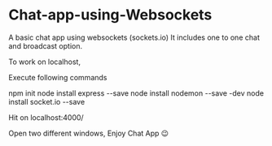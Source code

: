 # Chat-app-using-Websockets

A basic chat app using websockets (sockets.io)
It includes one to one chat and broadcast option.

To work on localhost,

Execute following commands

npm init
node install express --save
node install nodemon --save -dev
node install socket.io --save


Hit on localhost:4000/

Open two different windows, Enjoy Chat App 😉
